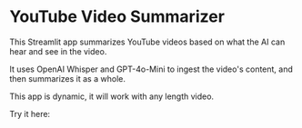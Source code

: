 # YouTube Video Summarizer
This Streamlit app summarizes YouTube videos based on what the AI can hear and see in the video. 

It uses OpenAI Whisper and GPT-4o-Mini to ingest the video's content, and then summarizes it as a whole.

This app is dynamic, it will work with any length video. 

Try it here: 
